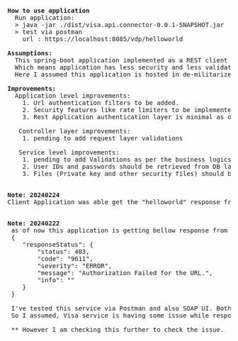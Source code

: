 <pre>
<b>How to use application</b>
  Run application:
  > java -jar ./dist/visa.api.connector-0.0.1-SNAPSHOT.jar
  > test via postman 
  	url : https://localhost:8085/vdp/helloworld

<b>Assumptions:</b>
  This spring-boot application implemented as a REST client where anyone can call API to retrieve data. 
  Which means application has less security and less validations.
  Here I assumed this application is hosted in de-militarized zone where APIs can access by other services within the same private subnet.

<b>Improvements:</b>
  Application level improvements:
    1. Url authentication filters to be added.
    2. Security features like rate limiters to be implemented or handle via Saas level.
    3. Rest Application authentication layer is minimal as of now.
    
   Controller layer improvements:
    1. pending to add request layer validations
 
   Service level improvements:
   	1. pending to add Validations as per the business logics
	2. User IDs and passwords should be retrieved from DB layer
	3. Files (Private key and other security files) should be stored in secure repository or byte stream in DB
	
	
<b>Note: 20240224</b>
Client Application was able get the "helloworld" response from API after re-generating new set of keys in new API project.
 
 
<b>Note: 20240222</b>
 as of now this application is getting bellow response from the service.
 {
    "responseStatus": {
        "status": 403,
        "code": "9611",
        "severity": "ERROR",
        "message": "Authorization Failed for the URL.",
        "info": ""
    }
 }
 
 I've tested this service via Postman and also SOAP UI. Both clients are getting same error.
 So I assumed, Visa service is having some issue while responding to client.
 
 ** However I am checking this further to check the issue.
 
 </pre>